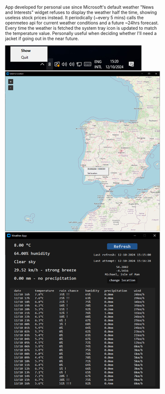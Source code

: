 App developed for personal use since Microsoft's default weather "News and Interests" widget refuses to display the weather half the time, showing useless stock prices instead.
It periodically (~every 5 mins) calls the openmeteo api for current weather conditions and a future ~24hrs forecast. Every time the weather is fetched the system tray icon is updated to match the temperature value.
Personally useful when deciding whether I'll need a jacket if going out in the near future.

![Tray Icon](docs/screenshots/show_quit.png)
![Select Location](docs/screenshots/select%20location.png)
![Dashboard](docs/screenshots/dashboard.png)